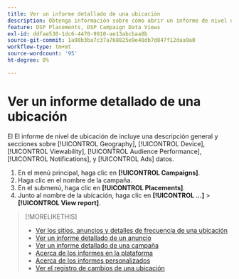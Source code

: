 ```yaml
---
title: Ver un informe detallado de una ubicación
description: Obtenga información sobre cómo abrir un informe de nivel de ubicación con secciones sobre [!UICONTROL Geography], [!UICONTROL Device], [!UICONTROL Viewability], [!UICONTROL Audience Performance], [!UICONTROL Notifications], y [!UICONTROL Ads] datos.
feature: DSP Placements, DSP Campaign Data Views
exl-id: ddfae530-1dc6-4470-9910-ae13abcbaa8b
source-git-commit: 1a98b3ba7c37a768825e9e48db7d847f12daa9a0
workflow-type: tm+mt
source-wordcount: '95'
ht-degree: 0%

---
```


# Ver un informe detallado de una ubicación

El <!--legacy --> El informe de nivel de ubicación de incluye una descripción general y secciones sobre [!UICONTROL Geography], [!UICONTROL Device], [!UICONTROL Viewability], [!UICONTROL Audience Performance], [!UICONTROL Notifications], y [!UICONTROL Ads] datos.

1. En el menú principal, haga clic en **[!UICONTROL Campaigns]**.
1. Haga clic en el nombre de la campaña.
1. En el submenú, haga clic en **[!UICONTROL Placements]**.
1. Junto al nombre de la ubicación, haga clic en  **[!UICONTROL ...]** > **[!UICONTROL View report]**.

>[!MORELIKETHIS]
>
>* [Ver los sitios, anuncios y detalles de frecuencia de una ubicación](/help/dsp/campaign-management/reports/placement-details-view.md)
>* [Ver un informe detallado de un anuncio](/help/dsp/campaign-management/ads/ad-view-report.md)
>* [Ver un informe detallado de una campaña](/help/dsp/campaign-management/campaigns/campaign-view-report.md)
>* [Acerca de los informes en la plataforma](/help/dsp/campaign-management/reports/campaign-reports-about.md)
>* [Acerca de los informes personalizados](/help/dsp/reports/report-about.md)
>* [Ver el registro de cambios de una ubicación](placement-change-log.md)

